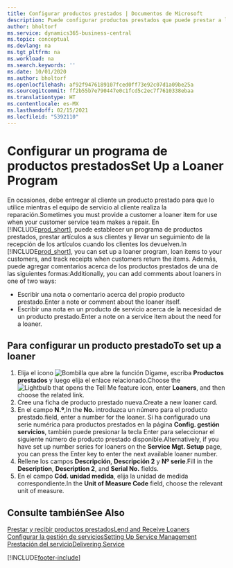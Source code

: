 ```yaml
---
title: Configurar productos prestados | Documentos de Microsoft
description: Puede configurar productos prestados que puede prestar a los clientes para reemplazar productos de servicio mientras están en servicio.
author: bholtorf
ms.service: dynamics365-business-central
ms.topic: conceptual
ms.devlang: na
ms.tgt_pltfrm: na
ms.workload: na
ms.search.keywords: ''
ms.date: 10/01/2020
ms.author: bholtorf
ms.openlocfilehash: af92f9476189107fced0ff73e92c07d1a09be25a
ms.sourcegitcommit: ff2b55b7e790447e0c1fcd5c2ec7f7610338ebaa
ms.translationtype: HT
ms.contentlocale: es-MX
ms.lasthandoff: 02/15/2021
ms.locfileid: "5392110"
---
```

# <a name="set-up-a-loaner-program"></a><span data-ttu-id="21ae0-103">Configurar un programa de productos prestados</span><span class="sxs-lookup"><span data-stu-id="21ae0-103">Set Up a Loaner Program</span></span>
<span data-ttu-id="21ae0-104">En ocasiones, debe entregar al cliente un producto prestado para que lo utilice mientras el equipo de servicio al cliente realiza la reparación.</span><span class="sxs-lookup"><span data-stu-id="21ae0-104">Sometimes you must provide a customer a loaner item for use when your customer service team makes a repair.</span></span> <span data-ttu-id="21ae0-105">En [!INCLUDE[prod_short](includes/prod_short.md)], puede establecer un programa de productos prestados, prestar artículos a sus clientes y llevar un seguimiento de la recepción de los artículos cuando los clientes los devuelven.</span><span class="sxs-lookup"><span data-stu-id="21ae0-105">In [!INCLUDE[prod_short](includes/prod_short.md)], you can set up a loaner program, loan items to your customers, and track receipts when customers return the items.</span></span> <span data-ttu-id="21ae0-106">Además, puede agregar comentarios acerca de los productos prestados de una de las siguientes formas:</span><span class="sxs-lookup"><span data-stu-id="21ae0-106">Additionally, you can add comments about loaners in one of two ways:</span></span>  
  
* <span data-ttu-id="21ae0-107">Escribir una nota o comentario acerca del propio producto prestado.</span><span class="sxs-lookup"><span data-stu-id="21ae0-107">Enter a note or comment about the loaner itself.</span></span>  
* <span data-ttu-id="21ae0-108">Escribir una nota en un producto de servicio acerca de la necesidad de un producto prestado.</span><span class="sxs-lookup"><span data-stu-id="21ae0-108">Enter a note on a service item about the need for a loaner.</span></span>  

## <a name="to-set-up-a-loaner"></a><span data-ttu-id="21ae0-109">Para configurar un producto prestado</span><span class="sxs-lookup"><span data-stu-id="21ae0-109">To set up a loaner</span></span>  
1. <span data-ttu-id="21ae0-110">Elija el icono ![Bombilla que abre la función Dígame](media/ui-search/search_small.png "Dígame qué desea hacer"), escriba **Productos prestados** y luego elija el enlace relacionado.</span><span class="sxs-lookup"><span data-stu-id="21ae0-110">Choose the ![Lightbulb that opens the Tell Me feature](media/ui-search/search_small.png "Tell me what you want to do") icon, enter **Loaners**, and then choose the related link.</span></span>  
2. <span data-ttu-id="21ae0-111">Cree una ficha de producto prestado nueva.</span><span class="sxs-lookup"><span data-stu-id="21ae0-111">Create a new loaner card.</span></span> 
3. <span data-ttu-id="21ae0-112">En el campo **N.º**,</span><span class="sxs-lookup"><span data-stu-id="21ae0-112">In the **No.**</span></span> <span data-ttu-id="21ae0-113">introduzca un número para el producto prestado.</span><span class="sxs-lookup"><span data-stu-id="21ae0-113">field, enter a number for the loaner.</span></span> <span data-ttu-id="21ae0-114">Si ha configurado una serie numérica para productos prestados en la página **Config. gestión servicios**, también puede presionar la tecla Enter para seleccionar el siguiente número de producto prestado disponible.</span><span class="sxs-lookup"><span data-stu-id="21ae0-114">Alternatively, if you have set up number series for loaners on the **Service Mgt. Setup** page, you can press the Enter key to enter the next available loaner number.</span></span>  
4. <span data-ttu-id="21ae0-115">Rellene los campos **Descripción**, **Descripción 2** y **Nº serie**.</span><span class="sxs-lookup"><span data-stu-id="21ae0-115">Fill in the **Description**, **Description 2**, and **Serial No.** fields.</span></span>  
5. <span data-ttu-id="21ae0-116">En el campo **Cód. unidad medida**, elija la unidad de medida correspondiente.</span><span class="sxs-lookup"><span data-stu-id="21ae0-116">In the **Unit of Measure Code** field, choose the relevant unit of measure.</span></span>  
  
## <a name="see-also"></a><span data-ttu-id="21ae0-117">Consulte también</span><span class="sxs-lookup"><span data-stu-id="21ae0-117">See Also</span></span>
[<span data-ttu-id="21ae0-118">Prestar y recibir productos prestados</span><span class="sxs-lookup"><span data-stu-id="21ae0-118">Lend and Receive Loaners</span></span>](service-how-to-lend-receive-loaners.md)  
[<span data-ttu-id="21ae0-119">Configurar la gestión de servicios</span><span class="sxs-lookup"><span data-stu-id="21ae0-119">Setting Up Service Management</span></span>](service-setup-service.md)  
[<span data-ttu-id="21ae0-120">Prestación del servicio</span><span class="sxs-lookup"><span data-stu-id="21ae0-120">Delivering Service</span></span>](service-deliver-service.md)  



[!INCLUDE[footer-include](includes/footer-banner.md)]